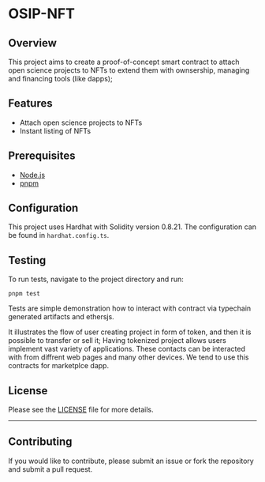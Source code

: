 # OSIP-NFT

## Overview
This project aims to create a proof-of-concept smart contract to attach open science projects to NFTs to extend them with ownsership, managing and financing tools (like dapps);

## Features
- Attach open science projects to NFTs
- Instant listing of NFTs  

## Prerequisites
- [Node.js](https://nodejs.org/en/)
- [pnpm](https://pnpm.io/)


## Configuration
This project uses Hardhat with Solidity version 0.8.21. The configuration can be found in `hardhat.config.ts`.

## Testing

To run tests, navigate to the project directory and run:

```shell
pnpm test
```

Tests are simple demonstration how to interact with contract via typechain generated artifacts and ethersjs.

It illustrates the flow of user creating project in form of token, and then it is possible to transfer or sell it; Having tokenized project allows users implement vast variety of applications. These contacts can be interacted with from diffrent web pages and many other devices. We tend to use this contracts for marketplce dapp. 

## License
Please see the [LICENSE](LICENSE) file for more details.

---

## Contributing

If you would like to contribute, please submit an issue or fork the repository and submit a pull request.

